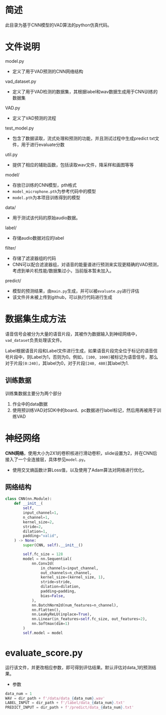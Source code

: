# 简述
此目录为基于CNN模型的VAD算法的python仿真代码。

# 文件说明
model.py 
- 定义了用于VAD预测的CNN网络结构

vad_dataset.py 
- 定义了用于VAD检测的数据集，其根据label和wav数据生成用于CNN训练的数据集

VAD.py 
- 定义了VAD预测的流程

test_model.py 
- 包含了数据读取，流式处理和预测的功能，并且测试过程中生成predict txt文件，用于进行evaluate分数

util.py
- 提供了相应的辅助函数，包括读取wav文件，降采样和画图等等

model/
- 存放已训练的CNN模型，pth格式
- `model_microphone.pth`为参考代码中的模型
- `model.pth`为本项目训练得到的模型

data/
- 用于测试该代码的原始audio数据。

label/
- 存储audio数据对应的label

filter/
- 存储了滤波器组的代码
- CNN可以配合滤波器组，对语音的能量谱进行预测来实现更精确的VAD预测，考虑到单片机性能/数据集过小，当前版本暂未加入。

predict/
- 模型的预测结果，由`main.py`生成，并可以被`evaluate.py`进行评估
- 该文件并未被上传到github，可以执行代码进行生成

# 数据集生成方法

语音信号会被分为大量的语音片段，其被作为数据输入到神经网络中，`vad_dataset`负责处理该文件。

Label根据语音片段和Label文件进行生成，如果语音片段完全位于标记的语音信号片段中，则Label为1，否则为0。例如，`[100, 1000]`被标记为语音信号，那么对于片段`[0:240]`，其label为0，对于片段`[240, 480]`其label为1.

## 训练数据

训练集数据主要分为两个部分

1. 作业中的data数据
2. 使用预训练VAD对SDK中的board、pc数据进行label标记，然后用再被用于训练VAD

# 神经网络

**CNN网络**，使用大小为2X1的卷积核进行滑动卷积，slide设置为2，并在CNN后接入了一个全连接层，具体参见`model.py`。
- 使用交叉熵函数计算Loss值，以及使用了Adam算法对网络进行优化。

## 网络结构

```python
class CNN(nn.Module):
    def __init__(
        self,
        input_channel=1,
        n_channel=1,
        kernel_size=2,
        stride=2,
        dilation=1,
        padding="valid",
    ) -> None:
        super(CNN, self).__init__()

        self.fc_size = 128
        model = nn.Sequential(
            nn.Conv2d(
                in_channels=input_channel,
                out_channels=n_channel,
                kernel_size=(kernel_size, 1),
                stride=stride,
                dilation=dilation,
                padding=padding,
                bias=False,
            ),
            nn.BatchNorm2d(num_features=n_channel),
            nn.Flatten(),
            nn.LeakyReLU(inplace=True),
            nn.Linear(in_features=self.fc_size, out_features=2),
            nn.Softmax(dim=1)
        )
        self.model = model
```

# evaluate_score.py

运行该文件，并更改相应参数，即可得到评估结果。默认评估对data_1的预测结果。
- 参数

```python
data_num = 1
WAV = dir_path + f'/data/data_{data_num}.wav'
LABEL_INPUT = dir_path + f'/label/data_{data_num}.txt'
PREDICT_INPUT = dir_path + f'/predict/data_{data_num}.txt'
```